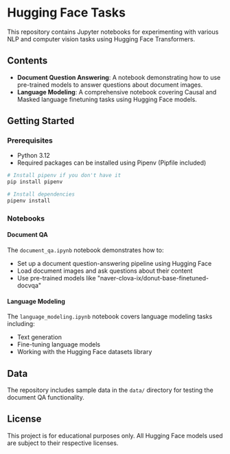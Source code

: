 # Hugging Face Tasks

This repository contains Jupyter notebooks for experimenting with various NLP and computer vision tasks using Hugging Face Transformers.

## Contents

- **Document Question Answering**: A notebook demonstrating how to use pre-trained models to answer questions about document images.
- **Language Modeling**: A comprehensive notebook covering Causal and Masked language finetuning tasks using Hugging Face models.

## Getting Started

### Prerequisites

- Python 3.12
- Required packages can be installed using Pipenv (Pipfile included)

```bash
# Install pipenv if you don't have it
pip install pipenv

# Install dependencies
pipenv install
```

### Notebooks

#### Document QA

The `document_qa.ipynb` notebook demonstrates how to:
- Set up a document question-answering pipeline using Hugging Face
- Load document images and ask questions about their content
- Use pre-trained models like "naver-clova-ix/donut-base-finetuned-docvqa"

#### Language Modeling

The `language_modeling.ipynb` notebook covers language modeling tasks including:
- Text generation
- Fine-tuning language models
- Working with the Hugging Face datasets library

## Data

The repository includes sample data in the `data/` directory for testing the document QA functionality.

## License

This project is for educational purposes only. All Hugging Face models used are subject to their respective licenses.